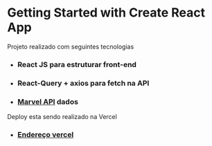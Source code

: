 # Getting Started with Create React App

Projeto realizado com seguintes tecnologias
 
 
- ### React JS para estruturar front-end
- ### React-Query + axios para fetch na API
- ### [Marvel API](https://developer.marvel.com/account) dados 


Deploy esta sendo realizado na Vercel

 - ### [Endereço vercel](https://marvel-sigma.vercel.app/)


